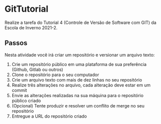 # GitTutorial
Realize a tarefa do Tutorial 4 (Controle de Versão de Software com GIT) da Escola de Inverno 2021-2. 

## Passos

Nesta atividade você irá criar um repositório e versionar um arquivo texto:

1. Crie um repositório público em uma plataforma de sua preferência (Github, Gitlab ou outros)
2. Clone o repositório para o seu computador
3. Crie um arquivo texto com mais de dez linhas no seu repositório
4. Realize três alterações no arquivo, cada alteração deve estar em um commit
5. Envie as alterações realizadas na sua máquina para o repositório público criado
6. (Opcional) Tente produzir e resolver um conflito de merge no seu repositório
7. Entregue a URL do repositório criado
